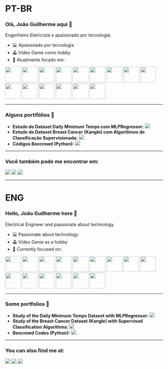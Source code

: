 # PT-BR
### Olá, João Guilherme aqui 👋
Engenheiro Eletricista e apaixonado por tecnologia.

- 💻 Apaixonado por tecnologia
- 🕹️ Vídeo Game como hobby
- 🧐 Atualmente focado em:

<div style="display: inline">    
    <img width='50' height='50' src="https://cdn.jsdelivr.net/gh/devicons/devicon@latest/icons/anaconda/anaconda-original-wordmark.svg" />
    <img width='50' height='50' src="https://cdn.jsdelivr.net/gh/devicons/devicon@latest/icons/jupyter/jupyter-original-wordmark.svg" />
    <img width='50' height='50' src="https://cdn.jsdelivr.net/gh/devicons/devicon@latest/icons/numpy/numpy-original-wordmark.svg" />
    <img width='50' height='50' src="https://cdn.jsdelivr.net/gh/devicons/devicon@latest/icons/pandas/pandas-original-wordmark.svg" />
    <img width='50' height='50' src="https://cdn.jsdelivr.net/gh/devicons/devicon@latest/icons/scikitlearn/scikitlearn-original.svg" />
    <img width='50' height='50' src="https://cdn.jsdelivr.net/gh/devicons/devicon@latest/icons/matplotlib/matplotlib-original-wordmark.svg" />
    <img width='50' height='50' src="https://cdn.jsdelivr.net/gh/devicons/devicon@latest/icons/pytorch/pytorch-original-wordmark.svg" />
    <img width='50' height='50' src="https://cdn.jsdelivr.net/gh/devicons/devicon@latest/icons/python/python-original-wordmark.svg" />
    <img width='50' height='50' src="https://cdn.jsdelivr.net/gh/devicons/devicon@latest/icons/r/r-original.svg" />
    <img width='50' height='50' src="https://cdn.jsdelivr.net/gh/devicons/devicon/icons/linux/linux-original.svg" />
    <img width='50' height='50' src="https://cdn.jsdelivr.net/gh/devicons/devicon@latest/icons/git/git-original-wordmark.svg" />
    <img width='50' height='50' src="https://cdn.jsdelivr.net/gh/devicons/devicon@latest/icons/docker/docker-original-wordmark.svg" />
    <img width='50' height='50' src="https://cdn.jsdelivr.net/gh/devicons/devicon@latest/icons/kaggle/kaggle-original-wordmark.svg" />
    <img width='50' height='50' src="https://cdn.jsdelivr.net/gh/devicons/devicon@latest/icons/arduino/arduino-original-wordmark.svg" />
    <img width='50' height='50' src="https://cdn.jsdelivr.net/gh/devicons/devicon/icons/c/c-original.svg" />    
</div>

---
### Alguns portifólios 📑
- **Estudo do Dataset Daily Minimum Temps com MLPRegressor:**
<a href="https://github.com/Joao-gui/MLPRegressor_exe.git"><img src="https://img.shields.io/badge/git-%23F05033.svg?style=for-the-badge&logo=git&logoColor=white"></a>
- **Estudo do Dataset Breast Cancer (Kangle) com Algoritimos de Classificação Supervisionada:**
<a href="https://github.com/Joao-gui/breast_cancer.git"><img src="https://img.shields.io/badge/git-%23F05033.svg?style=for-the-badge&logo=git&logoColor=white"></a>
- **Códigos Beecrowd (Python):**
<a href="https://github.com/Joao-gui/beecrowd_python.git"><img src="https://img.shields.io/badge/git-%23F05033.svg?style=for-the-badge&logo=git&logoColor=white"></a>

---

### Você também pode me encontrar em:
<a href="https://www.linkedin.com/in/joao-guilherme-pellacani/"><img src="https://img.shields.io/badge/linkedin-%230077B5.svg?style=for-the-badge&logo=linkedin&logoColor=white"></a>
<a href="https://www.instagram.com/jaum.gui001/"><img src="https://img.shields.io/badge/Instagram-%23E4405F.svg?style=for-the-badge&logo=Instagram&logoColor=white"></a>
<a href="https://www.facebook.com/joao.guilherme.58555"><img src="https://img.shields.io/badge/Facebook-%231877F2.svg?style=for-the-badge&logo=Facebook&logoColor=white"></a>


---

# ENG
### Hello, João Guilherme here 👋
Electrical Engineer and passionate about technology. 

- 💻 Passionate about technology
- 🕹️ Video Game as a hobby
- 🧐 Currently focused on:

<div style="display: inline">    
    <img width='50' height='50' src="https://cdn.jsdelivr.net/gh/devicons/devicon@latest/icons/anaconda/anaconda-original-wordmark.svg" />
    <img width='50' height='50' src="https://cdn.jsdelivr.net/gh/devicons/devicon@latest/icons/jupyter/jupyter-original-wordmark.svg" />
    <img width='50' height='50' src="https://cdn.jsdelivr.net/gh/devicons/devicon@latest/icons/numpy/numpy-original-wordmark.svg" />
    <img width='50' height='50' src="https://cdn.jsdelivr.net/gh/devicons/devicon@latest/icons/pandas/pandas-original-wordmark.svg" />
    <img width='50' height='50' src="https://cdn.jsdelivr.net/gh/devicons/devicon@latest/icons/scikitlearn/scikitlearn-original.svg" />
    <img width='50' height='50' src="https://cdn.jsdelivr.net/gh/devicons/devicon@latest/icons/matplotlib/matplotlib-original-wordmark.svg" />
    <img width='50' height='50' src="https://cdn.jsdelivr.net/gh/devicons/devicon@latest/icons/pytorch/pytorch-original-wordmark.svg" />
    <img width='50' height='50' src="https://cdn.jsdelivr.net/gh/devicons/devicon@latest/icons/python/python-original-wordmark.svg" />
    <img width='50' height='50' src="https://cdn.jsdelivr.net/gh/devicons/devicon@latest/icons/r/r-original.svg" />
    <img width='50' height='50' src="https://cdn.jsdelivr.net/gh/devicons/devicon/icons/linux/linux-original.svg" />
    <img width='50' height='50' src="https://cdn.jsdelivr.net/gh/devicons/devicon@latest/icons/git/git-original-wordmark.svg" />
    <img width='50' height='50' src="https://cdn.jsdelivr.net/gh/devicons/devicon@latest/icons/docker/docker-original-wordmark.svg" />
    <img width='50' height='50' src="https://cdn.jsdelivr.net/gh/devicons/devicon@latest/icons/kaggle/kaggle-original-wordmark.svg" />
    <img width='50' height='50' src="https://cdn.jsdelivr.net/gh/devicons/devicon@latest/icons/arduino/arduino-original-wordmark.svg" />
    <img width='50' height='50' src="https://cdn.jsdelivr.net/gh/devicons/devicon/icons/c/c-original.svg" />    
</div>

---
### Some portfolios 📑
- **Study of the Daily Minimum Temps Dataset with MLPRegressor:**
<a href="https://github.com/Joao-gui/MLPRegressor_exe.git"><img src="https://img.shields.io/badge/git-%23F05033.svg?style=for-the-badge&logo=git&logoColor=white"></a>
- **Study of the Breast Cancer Dataset (Kangle) with Supervised Classification Algorithms:**
<a href="https://github.com/Joao-gui/breast_cancer.git"><img src="https://img.shields.io/badge/git-%23F05033.svg?style=for-the-badge&logo=git&logoColor=white"></a>
- **Beecrowd Codes (Python):**
<a href="https://github.com/Joao-gui/beecrowd_python.git"><img src="https://img.shields.io/badge/git-%23F05033.svg?style=for-the-badge&logo=git&logoColor=white"></a>

---

### You can also find me at:
<a href="https://www.linkedin.com/in/joao-guilherme-pellacani/"><img src="https://img.shields.io/badge/linkedin-%230077B5.svg?style=for-the-badge&logo=linkedin&logoColor=white"></a>
<a href="https://www.instagram.com/jaum.gui001/"><img src="https://img.shields.io/badge/Instagram-%23E4405F.svg?style=for-the-badge&logo=Instagram&logoColor=white"></a>
<a href="https://www.facebook.com/joao.guilherme.58555"><img src="https://img.shields.io/badge/Facebook-%231877F2.svg?style=for-the-badge&logo=Facebook&logoColor=white"></a>
